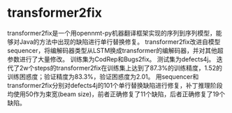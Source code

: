 # transformer2fix
transformer2fix是一个用opennmt-py机器翻译框架实现的序列到序列模型，能够对Java的方法中出现的缺陷进行单行替换修复。
transformer2fix改进自模型sequencer，将编解码器类型从LSTM换成transformer的编解码器，并对其他超参数进行了大量修改。
训练集为CodRep和Bugs2fix。
测试集为defects4j。
迭代了2w个steps的transformer2fix在训练集上达到了87.3%的训练精度，1.52的训练困惑度；验证精度为83.3%，验证困惑度为2.01。
用sequencer和transformer2fix分别对defects4j的101个单行替换缺陷进行修复，补丁推理阶段均使用50作为束宽(beam size)，前者正确修复了11个缺陷，后者正确修复了19个缺陷。

